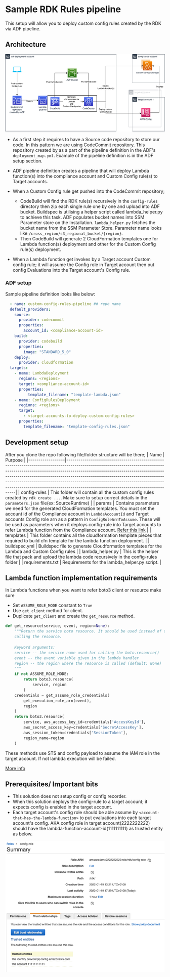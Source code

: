 # Sample RDK Rules pipeline

This setup will allow you to deploy custom config rules created by the RDK via
ADF pipeline.

## Architecture

![Architecture](./meta/custom-configs.png)

- As a first step it requires to have a Source code repository to store our
code. In this pattern we are using CodeCommit repository. This repository
created by as a part of the pipeline definition in the ADF's
`deployment_map.yml`. Example of the pipeline definition is in the ADF setup
section.
- ADF pipeline definition creates a pipeline that will deploy Lambda function(s)
into the compliance account and Custom Config rule(s) to Target accounts.
- When a Custom Config rule get pushed into the CodeCommit repository;
  - CodeBuild will find the RDK rule(s) recursively in the `config-rules`
  directory then zip each single rule one by one and upload into ADF bucket.
  Buildspec is utilising a helper script called lambda_helper.py to achieve
  this task. ADF populates bucket names into SSM Parameter store on the
  Installation. `lambda_helper.py` fetches the bucket name from the SSM
  Parameter Store. Parameter name looks like
  `/cross_region/s3_regional_bucket/{region}`.
  - Then CodeBuild will generate 2 CloudFormation templates one for Lambda
  function(s) deployment and other for the Custom Config rule(s) deployment.

- When a Lambda function get invokes by a Target account Custom config rule;
it will assume the Config role in Target account then put config Evaluations
into the Target account's Config rule.

### ADF setup

Sample pipeline definition looks like below:

```yaml
  - name: custom-config-rules-pipeline ## repo name
  default_providers:
    source:
      provider: codecommit
      properties:
        account_id: <compliance-account-id>
    build:
      provider: codebuild
      properties:
        image: "STANDARD_5_0"
    deploy:
      provider: cloudformation
  targets:
    - name: LambdaDeployment
      regions: <regions>
      target: <compliance-account-id>
      properties:
          template_filename: "template-lambda.json"
    - name: ConfigRulesDeployment
      regions: <regions>
      target:
        - <target-accounts-to-deploy-custom-config-rules>
      properties:
        template_filename: "template-config-rules.json"
```

## Development setup

After you clone the repo following file/folder structure will be there;
| Name             | Purpose                                                                                                                                                                                                                                                                                                                                                                                                                                                   |
|------------------|-----------------------------------------------------------------------------------------------------------------------------------------------------------------------------------------------------------------------------------------------------------------------------------------------------------------------------------------------------------------------------------------------------------------------------------------------------------|
| config-rules     | This folder will contain all the custom config rules created by `rdk create ...`. Make sure to setup correct details in the `parameters.json` file(ex: SourceRuntime)                                                                                                                                                                                                                                                                                     |
| params           | Contains parameters we need for the generated CloudFormation templates. You must set the account id of the Compliance account in `LambdaAccountId` and Target accounts Config role arn as a pattern in `ConfigRoleArnToAssume`. These will be used as parameters when it deploys config-rule into Target accounts to refer Lambda function from the Compliance account. [Refer this link](../../docs/user-guide.md#cloudformation-parameters-and-tagging) |
| templates        | This folder contains all the cloudformation template pieces that required to build cfn template for the lambda function deployment.                                                                                                                                                                                                                                                                                                                       |
| buildspec.yml    | Buildspec file to generate Cloudformation templates for the Lambda and Custom Config rules                                                                                                                                                                                                                                                                                                                                                                |
| lambda_helper.py | This is the helper file that pack and upload the lambda code recursively in the config-rules folder                                                                                                                                                                                                                                                                                                                                                       |
| requirements.txt | Requirements for the lambda_helper.py script.                                                                                                                                                                                                                                                                                                                                                                                                             |

## Lambda function implementation requirements

In Lambda functions when you want to refer boto3 client or resource make sure

- Set `ASSUME_ROLE_MODE` constant to `True`
- Use `get_client` method for client.
- Duplicate `get_client` and create the `get_resource` method.

```py
def get_resource(service, event, region=None):
    """Return the service boto resource. It should be used instead of directly
    calling the resource.

    Keyword arguments:
    service -- the service name used for calling the boto.resource()
    event -- the event variable given in the lambda handler
    region -- the region where the resource is called (default: None)
    """
    if not ASSUME_ROLE_MODE:
        return boto3.resource(
            service, region
        )
    credentials = get_assume_role_credentials(
        get_execution_role_arn(event),
        region
    )
    return boto3.resource(
        service, aws_access_key_id=credentials['AccessKeyId'],
        aws_secret_access_key=credentials['SecretAccessKey'],
        aws_session_token=credentials['SessionToken'],
        region_name=region
    )
```

These methods use STS and config payload to assume the IAM role in the target
account. If not lambda execution will be failed.

[More info](https://aws.amazon.com/blogs/mt/aws-config-rdk-multi-account-and-multi-region-deployment/)

## Prerequisites/ Important bits

- This solution does not setup config or config recorder.
- When this solution deploys the config-rule to a target account; it expects
config is enabled in the target account.
- Each target account's config role should be able assume by
`<account-that-has-the-lambda-function>` to put evaluations into each target
account's config. AKA config role in target account(2222222222) should have the
lambda-function-account-id(1111111111) as trusted entity as below.

![Trusted entiry](./meta/lambda-account-id-trusted-entiry.png)
